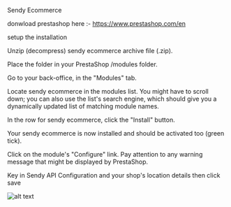Sendy Ecommerce

donwload prestashop here :- https://www.prestashop.com/en

setup the installation


Unzip (decompress) sendy ecommerce archive file (.zip).


Place the folder in your PrestaShop /modules folder.


Go to your back-office, in the "Modules" tab.


Locate sendy ecommerce in the modules list. You might have to scroll down; you can also use the list's search engine, which should give you a dynamically updated list of matching module names.


In the row for sendy ecommerce, click the "Install" button.


Your sendy ecommerce is now installed and should be activated too (green tick).


Click on the module's "Configure" link. Pay attention to any warning message that might be displayed by PrestaShop.



Key in Sendy API Configuration and your shop's location details then click save

![alt text](https://raw.githubusercontent.com/sendyit/prestashop/master/configuration.png)


